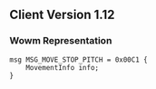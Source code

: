 ## Client Version 1.12

### Wowm Representation
```rust,ignore
msg MSG_MOVE_STOP_PITCH = 0x00C1 {
    MovementInfo info;    
}

```
